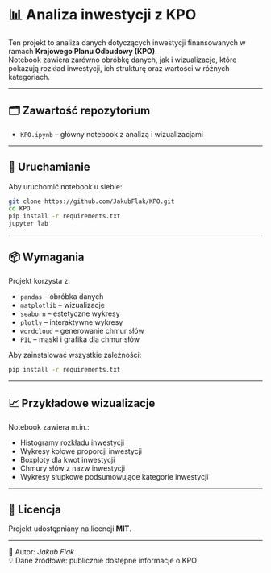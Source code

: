 # 📊 Analiza inwestycji z KPO

Ten projekt to analiza danych dotyczących inwestycji finansowanych w ramach **Krajowego Planu Odbudowy (KPO)**.  
Notebook zawiera zarówno obróbkę danych, jak i wizualizacje, które pokazują rozkład inwestycji, ich strukturę oraz wartości w różnych kategoriach.

---

## 🗂️ Zawartość repozytorium
- `KPO.ipynb` – główny notebook z analizą i wizualizacjami  

---

## 🚀 Uruchamianie

Aby uruchomić notebook u siebie:
```bash
git clone https://github.com/JakubFlak/KPO.git
cd KPO
pip install -r requirements.txt
jupyter lab
```

---

## 📦 Wymagania

Projekt korzysta z:
- `pandas` – obróbka danych  
- `matplotlib` – wizualizacje  
- `seaborn` – estetyczne wykresy  
- `plotly` – interaktywne wykresy  
- `wordcloud` – generowanie chmur słów  
- `PIL` – maski i grafika dla chmur słów  

Aby zainstalować wszystkie zależności:
```bash
pip install -r requirements.txt
```

---

## 📈 Przykładowe wizualizacje
Notebook zawiera m.in.:
- Histogramy rozkładu inwestycji  
- Wykresy kołowe proporcji inwestycji  
- Boxploty dla kwot inwestycji  
- Chmury słów z nazw inwestycji  
- Wykresy słupkowe podsumowujące kategorie inwestycji  

---

## 📄 Licencja
Projekt udostępniany na licencji **MIT**.  

---

👤 Autor: *Jakub Flak*  
💡 Dane źródłowe: publicznie dostępne informacje o KPO
